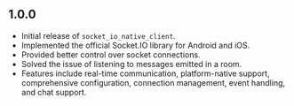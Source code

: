 ## 1.0.0

* Initial release of `socket_io_native_client`.
* Implemented the official Socket.IO library for Android and iOS.
* Provided better control over socket connections.
* Solved the issue of listening to messages emitted in a room.
* Features include real-time communication, platform-native support, comprehensive configuration, connection management, event handling, and chat support.
